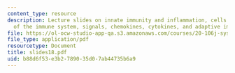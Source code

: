 ```yaml
---
content_type: resource
description: Lecture slides on innate immunity and inflammation, cells and organs
  of the immune system, signals, chemokines, cytokines, and adaptive immune response.
file: https://ol-ocw-studio-app-qa.s3.amazonaws.com/courses/20-106j-systems-microbiology-fall-2006/b88d6f53e3b2789035d07ab44735b6a9_slides18.pdf
file_type: application/pdf
resourcetype: Document
title: slides18.pdf
uid: b88d6f53-e3b2-7890-35d0-7ab44735b6a9
---
```

